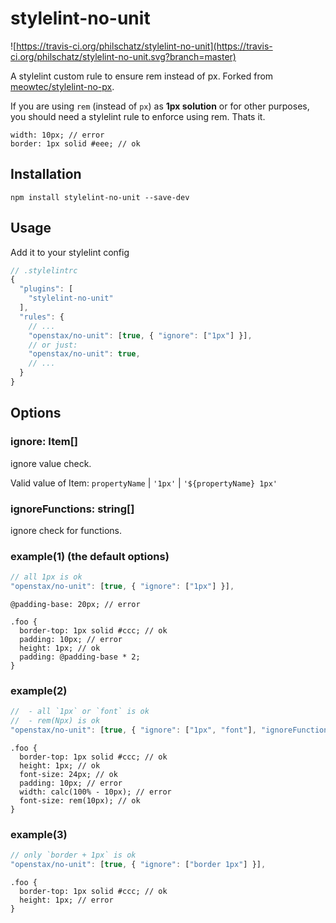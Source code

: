 # stylelint-no-unit

![https://travis-ci.org/philschatz/stylelint-no-unit](https://travis-ci.org/philschatz/stylelint-no-unit.svg?branch=master)

A stylelint custom rule to ensure rem instead of px. Forked from [meowtec/stylelint-no-px](https://github.com/meowtec/stylelint-no-px).

If you are using `rem` (instead of `px`) as **1px solution** or for other purposes, you should need a stylelint rule to enforce using rem. Thats it.

```less
width: 10px; // error
border: 1px solid #eee; // ok
```

## Installation

```
npm install stylelint-no-unit --save-dev
```

## Usage

Add it to your stylelint config

```javascript
// .stylelintrc
{
  "plugins": [
    "stylelint-no-unit"
  ],
  "rules": {
    // ...
    "openstax/no-unit": [true, { "ignore": ["1px"] }],
    // or just:
    "openstax/no-unit": true,
    // ...
  }
}
```

## Options

### ignore: Item[]

ignore value check.

Valid value of Item: `propertyName` | `'1px'` | `'${propertyName} 1px'`

### ignoreFunctions: string[]

ignore check for functions.

### example(1) (the default options)

```javascript
// all 1px is ok
"openstax/no-unit": [true, { "ignore": ["1px"] }],
```

```less
@padding-base: 20px; // error

.foo {
  border-top: 1px solid #ccc; // ok
  padding: 10px; // error
  height: 1px; // ok
  padding: @padding-base * 2;
}
```

### example(2)

```javascript
//  - all `1px` or `font` is ok
//  - rem(Npx) is ok
"openstax/no-unit": [true, { "ignore": ["1px", "font"], "ignoreFunctions": ["rem"] }],
```

```less
.foo {
  border-top: 1px solid #ccc; // ok
  height: 1px; // ok
  font-size: 24px; // ok
  padding: 10px; // error
  width: calc(100% - 10px); // error
  font-size: rem(10px); // ok
}
```

### example(3)

```javascript
// only `border + 1px` is ok
"openstax/no-unit": [true, { "ignore": ["border 1px"] }],
```

```less
.foo {
  border-top: 1px solid #ccc; // ok
  height: 1px; // error
}
```
